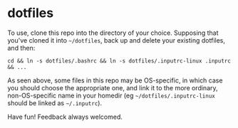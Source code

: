# dotfiles

To use, clone this repo into the directory of your choice. Supposing that you've cloned it into `~/dotfiles`, back up and delete your existing dotfiles, and then:

```
cd && ln -s dotfiles/.bashrc && ln -s dotfiles/.inputrc-linux .inputrc && ...
```

As seen above, some files in this repo may be OS-specific, in which case you should choose the appropriate one, and link it to the more ordinary, non-OS-specific name in your homedir (eg `~/dotfiles/.inputrc-linux` should be linked as `~/.inputrc`).

Have fun! Feedback always welcomed.

